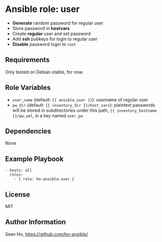 # Ansible role: user
+ **Generate** random password for regular user
+ Store password in **hostvars**
+ Create **regular** user and set password
+ Add **ssh** pubkeys for login to regular user
+ **Disable** password login to `root`

## Requirements
Only tested on Debian stable, for now.

## Role Variables
+ `user_name` (default: `{{ ansible_user }}`): username of regular user
+ `pw_dir` (default: `{{ inventory_dir }}/host_vars`):
  plaintext passwords will be stored in subdirectories under this path,
  `{{ inventory_hostname }}/pw.yml`, in a key named `user_pw`

## Dependencies
None

## Example Playbook

```
- hosts: all
  roles:
    - { role: ho-ansible.user }
```

## License
MIT

## Author Information
Sean Ho, https://github.com/ho-ansible/
